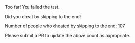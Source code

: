 Too far! You failed the test.

Did you cheat by skipping to the end? 

Number of people who cheated by skipping to the end: 107

Please submit a PR to update the above count as appropriate.
